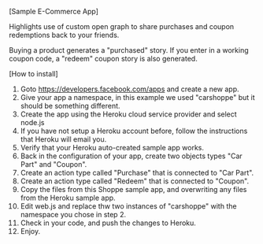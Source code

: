 [Sample E-Commerce App]

Highlights use of custom open graph to share purchases and coupon redemptions
back to your friends.

Buying a product generates a "purchased" story. If you enter in a working
coupon code, a "redeem" coupon story is also generated.

[How to install]

1. Goto https://developers.facebook.com/apps and create a new app.
2. Give your app a namespace, in this example we used "carshoppe" but it should be something different.
3. Create the app using the Heroku cloud service provider and select node.js
4. If you have not setup a Heroku account before, follow the instructions that Heroku will email you.
5. Verify that your Heroku auto-created sample app works.
6. Back in the configuration of your app, create two objects types "Car Part" and "Coupon".
7. Create an action type called "Purchase" that is connected to "Car Part".
8. Create an action type called "Redeem" that is connected to "Coupon".
9. Copy the files from this Shoppe sample app, and overwriting any files from the Heroku sample app.
10. Edit web.js and replace thw two instances of "carshoppe" with the namespace you chose in step 2.
11. Check in your code, and push the changes to Heroku.
12. Enjoy.
